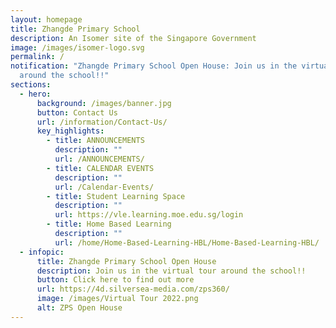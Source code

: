 ```yaml
---
layout: homepage
title: Zhangde Primary School
description: An Isomer site of the Singapore Government
image: /images/isomer-logo.svg
permalink: /
notification: "Zhangde Primary School Open House: Join us in the virtual tour
  around the school!!"
sections:
  - hero:
      background: /images/banner.jpg
      button: Contact Us
      url: /information/Contact-Us/
      key_highlights:
        - title: ANNOUNCEMENTS
          description: ""
          url: /ANNOUNCEMENTS/
        - title: CALENDAR EVENTS
          description: ""
          url: /Calendar-Events/
        - title: Student Learning Space
          description: ""
          url: https://vle.learning.moe.edu.sg/login
        - title: Home Based Learning
          description: ""
          url: /home/Home-Based-Learning-HBL/Home-Based-Learning-HBL/
  - infopic:
      title: Zhangde Primary School Open House
      description: Join us in the virtual tour around the school!!
      button: Click here to find out more
      url: https://4d.silversea-media.com/zps360/
      image: /images/Virtual Tour 2022.png
      alt: ZPS Open House
---
```

